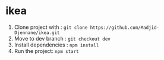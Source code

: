 # ikea

1. Clone project with : `git clone https://github.com/Madjid-Djennane/ikea.git`
2. Move to dev branch : `git checkout dev`
3. Install dependencies : `npm install`
4. Run the project: `npm start`

